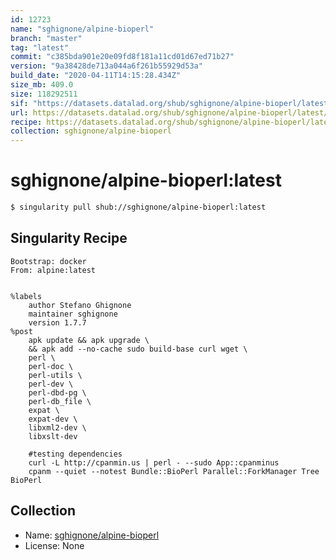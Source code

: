 ```yaml
---
id: 12723
name: "sghignone/alpine-bioperl"
branch: "master"
tag: "latest"
commit: "c385bda901e20e09fd8f181a11cd01d67ed71b27"
version: "9a38428de713a044a6f261b55929d53a"
build_date: "2020-04-11T14:15:28.434Z"
size_mb: 409.0
size: 118292511
sif: "https://datasets.datalad.org/shub/sghignone/alpine-bioperl/latest/2020-04-11-c385bda9-9a38428d/9a38428de713a044a6f261b55929d53a.sif"
url: https://datasets.datalad.org/shub/sghignone/alpine-bioperl/latest/2020-04-11-c385bda9-9a38428d/
recipe: https://datasets.datalad.org/shub/sghignone/alpine-bioperl/latest/2020-04-11-c385bda9-9a38428d/Singularity
collection: sghignone/alpine-bioperl
---
```


# sghignone/alpine-bioperl:latest

```bash
$ singularity pull shub://sghignone/alpine-bioperl:latest
```

## Singularity Recipe

```singularity
Bootstrap: docker
From: alpine:latest


%labels
	author Stefano Ghignone
	maintainer sghignone
	version 1.7.7
%post
	apk update && apk upgrade \
	&& apk add --no-cache sudo build-base curl wget \
	perl \
	perl-doc \
	perl-utils \
	perl-dev \
	perl-dbd-pg \
	perl-db_file \
	expat \
	expat-dev \
	libxml2-dev \
	libxslt-dev
	
	#testing dependencies
	curl -L http://cpanmin.us | perl - --sudo App::cpanminus
	cpanm --quiet --notest Bundle::BioPerl Parallel::ForkManager Tree BioPerl
```

## Collection

 - Name: [sghignone/alpine-bioperl](https://github.com/sghignone/alpine-bioperl)
 - License: None

